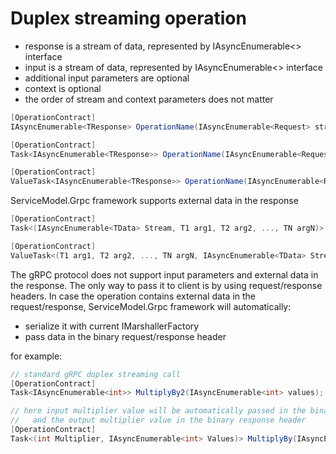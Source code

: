 # Duplex streaming operation

- response is a stream of data, represented by IAsyncEnumerable<> interface
- input is a stream of data, represented by IAsyncEnumerable<> interface
- additional input parameters are optional
- context is optional
- the order of stream and context parameters does not matter

``` c#
[OperationContract]
IAsyncEnumerable<TResponse> OperationName(IAsyncEnumerable<Request> stream, [T1 arg1, T2 arg2, ..., TN argN], [CancellationToken|CallContext context]);

[OperationContract]
Task<IAsyncEnumerable<TResponse>> OperationName(IAsyncEnumerable<Request> stream, [T1 arg1, T2 arg2, ..., TN argN], [CancellationToken|CallContext context]);

[OperationContract]
ValueTask<IAsyncEnumerable<TResponse>> OperationName(IAsyncEnumerable<Request> stream, [T1 arg1, T2 arg2, ..., TN argN], [CancellationToken|CallContext context]);
```

ServiceModel.Grpc framework supports external data in the response

``` c#
[OperationContract]
Task<(IAsyncEnumerable<TData> Stream, T1 arg1, T2 arg2, ..., TN argN)> OperationName(...);

[OperationContract]
ValueTask<(T1 arg1, T2 arg2, ..., TN argN, IAsyncEnumerable<TData> Stream)> OperationName(...);
```

The gRPC protocol does not support input parameters and external data in the response. The only way to pass it to client is by using request/response headers.
In case the operation contains external data in the request/response, ServiceModel.Grpc framework will automatically:

- serialize it with current IMarshallerFactory
- pass data in the binary request/response header

for example:

``` c#
// standard gRPC duplex streaming call
[OperationContract]
Task<IAsyncEnumerable<int>> MultiplyBy2(IAsyncEnumerable<int> values);

// here input multiplier value will be automatically passed in the binary request header
//   and the output multiplier value in the binary response header
[OperationContract]
Task<(int Multiplier, IAsyncEnumerable<int> Values)> MultiplyBy(IAsyncEnumerable<int> values, int multiplier);
```
